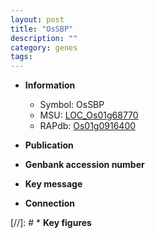 ```yaml
---
layout: post
title: "OsSBP"
description: ""
category: genes
tags: 
---
```


* **Information**  
    + Symbol: OsSBP  
    + MSU: [LOC_Os01g68770](http://rice.uga.edu/cgi-bin/ORF_infopage.cgi?orf=LOC_Os01g68770)  
    + RAPdb: [Os01g0916400](http://rapdb.dna.affrc.go.jp/viewer/gbrowse_details/irgsp1?name=Os01g0916400)  

* **Publication**  

* **Genbank accession number**  

* **Key message**  

* **Connection**  

[//]: # * **Key figures**  


